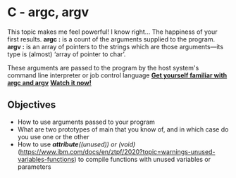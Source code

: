 # C - argc, argv
This topic makes me feel powerful! I know right... The happiness of your first results.
**argc :** is a count of the arguments supplied to the program.
**argv :** is an array of pointers to the strings which are those arguments—its type is (almost) ‘array of pointer to char’.

These arguments are passed to the program by the host system's command line interpreter or job control language
[**Get yourself familiar with argc and argv**](https://publications.gbdirect.co.uk//c_book/chapter10/arguments_to_main.html)
[**Watch it now!**](https://www.youtube.com/watch?v=aP1ijjeZc24)

## Objectives
* How to use arguments passed to your program
* What are two prototypes of main that you know of, and in which case do you use one or the other
* How to use *__attribute__((unused)) or (void)* (https://www.ibm.com/docs/en/ztpf/2020?topic=warnings-unused-variables-functions) to compile functions with unused variables or parameters
